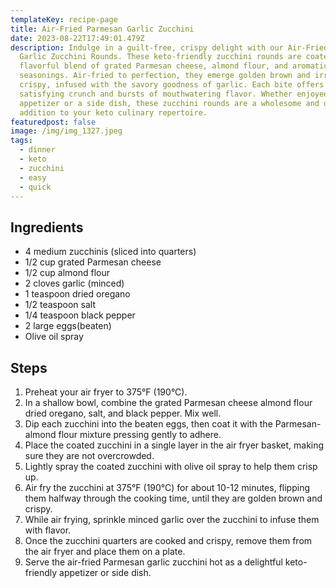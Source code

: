 ```yaml
---
templateKey: recipe-page
title: Air-Fried Parmesan Garlic Zucchini
date: 2023-08-22T17:49:01.479Z
description: Indulge in a guilt-free, crispy delight with our Air-Fried Parmesan
  Garlic Zucchini Rounds. These keto-friendly zucchini rounds are coated with a
  flavorful blend of grated Parmesan cheese, almond flour, and aromatic
  seasonings. Air-fried to perfection, they emerge golden brown and irresistibly
  crispy, infused with the savory goodness of garlic. Each bite offers a
  satisfying crunch and bursts of mouthwatering flavor. Whether enjoyed as an
  appetizer or a side dish, these zucchini rounds are a wholesome and delicious
  addition to your keto culinary repertoire.
featuredpost: false
image: /img/img_1327.jpeg
tags:
  - dinner
  - keto
  - zucchini
  - easy
  - quick
---
```


## **Ingredients**

- 4 medium zucchinis (sliced into quarters)
- 1/2 cup grated Parmesan cheese
- 1/2 cup almond flour
- 2 cloves garlic (minced)
- 1 teaspoon dried oregano
- 1/2 teaspoon salt
- 1/4 teaspoon black pepper
- 2 large eggs(beaten)
- Olive oil spray

## **Steps**

1. Preheat your air fryer to 375°F (190°C).
2. In a shallow bowl, combine the grated Parmesan cheese almond flour dried oregano, salt, and black pepper. Mix well.
3. Dip each zucchini into the beaten eggs, then coat it with the Parmesan-almond flour mixture pressing gently to adhere.
4. Place the coated zucchini in a single layer in the air fryer basket, making sure they are not overcrowded.
5. Lightly spray the coated zucchini with olive oil spray to help them crisp up.
6. Air fry the zucchini at 375°F (190°C) for about 10-12 minutes, flipping them halfway through the cooking time, until they are golden brown and crispy.
7. While air frying, sprinkle minced garlic over the zucchini to infuse them with flavor.
8. Once the zucchini quarters are cooked and crispy, remove them from the air fryer and place them on a plate.
9. Serve the air-fried Parmesan garlic zucchini hot as a delightful keto-friendly appetizer or side dish.
